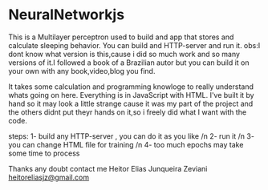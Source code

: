 # NeuralNetworkjs

This is a Multilayer perceptron used to build and app that stores and calculate sleeping behavior.
You can build and HTTP-server and run it.
obs:I dont know what version is this,cause i did so much work and so many versions of it.I followed a book of a Brazilian autor
but you can build it on your own with any book,video,blog you find.

It takes some calculation and programming knowloge to really understand whats going on here.
Everything is in JavaScript with HTML.
I've built it by hand so it may look a little strange cause it was my part of the project and the others didnt put theyr 
hands on it,so i freely did what I want with the code.


steps:
1- build any HTTP-server , you can do it as you like /n
2- run it /n
3- you can change HTML file for training /n
4- too much epochs may take some time to process

Thanks
any doubt contact me
Heitor Elias Junqueira Zeviani
heitoreliasjz@gmail.com

